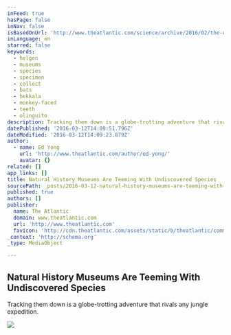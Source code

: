 ```yaml
---
inFeed: true
hasPage: false
inNav: false
isBasedOnUrl: 'http://www.theatlantic.com/science/archive/2016/02/the-unexplored-marvels-locked-away-in-our-natural-history-museums/459306/?single_page=true'
inLanguage: en
starred: false
keywords:
  - helgen
  - museums
  - species
  - specimen
  - collect
  - bats
  - hekkala
  - monkey-faced
  - teeth
  - olinguito
description: Tracking them down is a globe-trotting adventure that rivals any jungle expedition.
datePublished: '2016-03-12T14:09:51.796Z'
dateModified: '2016-03-12T14:09:23.879Z'
author:
  - name: Ed Yong
    url: 'http://www.theatlantic.com/author/ed-yong/'
    avatar: {}
related: []
app_links: []
title: Natural History Museums Are Teeming With Undiscovered Species
sourcePath: _posts/2016-03-12-natural-history-museums-are-teeming-with-undiscovered-specie.md
published: true
authors: []
publisher:
  name: The Atlantic
  domain: www.theatlantic.com
  url: 'http://www.theatlantic.com'
  favicon: 'http://cdn.theatlantic.com/assets/static/b/theatlantic/common/img/favicon.ico'
_context: 'http://schema.org'
_type: MediaObject

---
```

<article style=""><h1>Natural History Museums Are Teeming With Undiscovered Species</h1><p>Tracking them down is a globe-trotting adventure that rivals any jungle expedition.</p><img src="https://s3-us-west-2.amazonaws.com/the-grid-img/p/298bd0570861ff41c400d92fa3defa1a8c58c020.jpg" /></article>